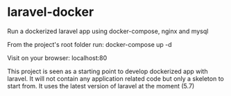 # laravel-docker
Run a dockerized laravel app using docker-compose, nginx and mysql

From the project's root folder run:
docker-compose up -d

Visit on your browser: 
localhost:80

This project is seen as a starting point to develop dockerized app with laravel. It will not contain any application related code but only a skeleton to start from. It uses the latest version of laravel at the moment (5.7)


